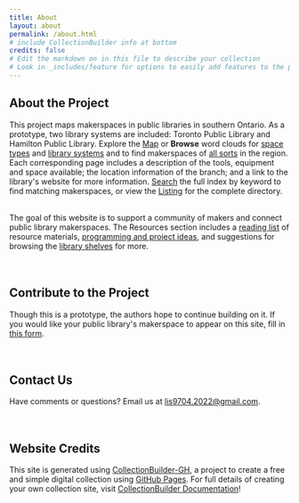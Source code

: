 ```yaml
---
title: About
layout: about
permalink: /about.html
# include CollectionBuilder info at bottom
credits: false
# Edit the markdown on in this file to describe your collection
# Look in _includes/feature for options to easily add features to the page
---
```


## About the Project

This project maps makerspaces in public libraries in southern Ontario. As a prototype, two library systems are included: Toronto Public Library and Hamilton Public Library. Explore the [Map](/map.html) or <b>Browse</b> word clouds for [space types](/spaces.html) and [library systems](/locations.html) and to find makerspaces of [all sorts](/browse.html) in the region. Each corresponding page includes a description of the tools, equipment and space available; the location information of the branch; and a link to the library's website for more information. [Search](/search/index.html) the full index by keyword to find matching makerspaces, or view the [Listing](/data.html) for the complete directory. 
<br>
<br>

The goal of this website is to support a community of makers and connect public library makerspaces. The Resources section includes a [reading list](/resources.html) of resource materials, [programming and project ideas](/projects.html), and suggestions for browsing the [library shelves](/dewey.html) for more.
<br>
<br>
<br>

## Contribute to the Project 
Though this is a prototype, the authors hope to continue building on it. If you would like your public library's makerspace to appear on this site, fill in [this form](https://forms.gle/Ke6apJCfp9hgDvTW9 "Submit Makerspace - Google Form").
<br>
<br>
<br>

## Contact Us 
Have comments or questions? Email us at [lis9704.2022@gmail.com](mailto:lis9704.2022@gmail.com).
<br>
<br>
<br>

## Website Credits
This site is generated using [CollectionBuilder-GH](https://collectionbuilding.github.io/gh/), a project to create a free and simple digital collection using [GitHub Pages](https://pages.github.com/). For full details of creating your own collection site, visit [CollectionBuilder Documentation](https://collectionbuilder.github.io/cb-docs/)!
<br>
<br>
